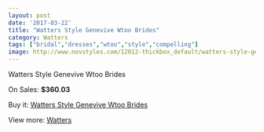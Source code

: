 ```yaml
---
layout: post
date: '2017-03-22'
title: "Watters Style Genevive Wtoo Brides"
category: Watters
tags: ["bridal","dresses","wtoo","style","compelling"]
image: http://www.novstyles.com/12012-thickbox_default/watters-style-genevive-wtoo-brides.jpg
---
```

Watters Style Genevive Wtoo Brides

On Sales: **$360.03**
<a href="https://www.novstyles.com/en/watters/8827-watters-style-genevive-wtoo-brides.html"><amp-img layout="responsive" width="600" height="600" src="//www.novstyles.com/12012-thickbox_default/watters-style-genevive-wtoo-brides.jpg" alt="Watters Style Genevive Wtoo Brides 0" /></a>
<a href="https://www.novstyles.com/en/watters/8827-watters-style-genevive-wtoo-brides.html"><amp-img layout="responsive" width="600" height="600" src="//www.novstyles.com/12013-thickbox_default/watters-style-genevive-wtoo-brides.jpg" alt="Watters Style Genevive Wtoo Brides 1" /></a>

Buy it: [Watters Style Genevive Wtoo Brides](https://www.novstyles.com/en/watters/8827-watters-style-genevive-wtoo-brides.html "Watters Style Genevive Wtoo Brides")

View more: [Watters](https://www.novstyles.com/en/55-watters "Watters")